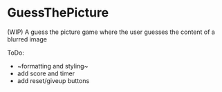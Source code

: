 # GuessThePicture
(WIP) A guess the picture game where the user guesses the content of a blurred image

ToDo:
- ~formatting and styling~
- add score and timer
- add reset/giveup buttons
